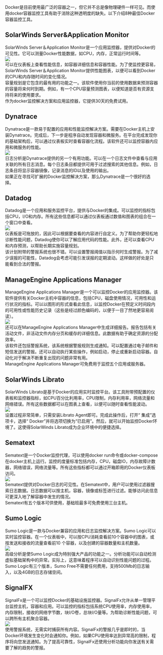 Docker是目前使用最广泛的容器之一，但它并不总是像物理硬件一样可见。而使用docker容器监控工具有助于消除这种透明度的缺失。以下介绍8种最佳Docker容器监控工具。
<a name="ln0ek"></a>
## SolarWinds Server&Application Monitor
SolarWinds Server＆Application Monitor是一个应用监控器，提供对Docker的可见性。它可以测量Docker性能数据，如CPU，内存，正常运行时间等。<br />![](https://cdn.nlark.com/yuque/0/2023/jpeg/396745/1692800135039-25e07cd9-a399-4445-bbd1-c1d411fb270e.jpeg#averageHue=%23c6d8b7&clientId=u549539d5-8eff-4&from=paste&id=u61c40cfa&originHeight=540&originWidth=958&originalType=url&ratio=2.5&rotation=0&showTitle=false&status=done&style=none&taskId=ue625d3ce-b6d7-4ccb-bb67-6a6c3346a2a&title=)<br />可以在仪表板上查看性能信息，如容器详细信息和容器性能。为了使监控更容易，SolarWinds Server＆Application Monitor提供性能图表，以便可以看到Docker的CPU和内存随时间的变化情况。<br />容量规划是它包含的最有用的功能之一。该软件使用你当前的使用数据来预测容器的容量将来何时到期。例如，有一个CPU容量预测图表，以便知道是否有资源支持将来的使用要求。<br />作为docker监控解决方案和应用监控器，它提供30天的免费试用。
<a name="gwdSy"></a>
## Dynatrace
Dynatrace是一款易于配置的应用和性能监控解决方案。需要在Docker主机上安装Dynatrace。完成后，下一步是程序自动发现容器和微服务。在平台完成发现你的基础架构后，可以通过仪表板实时查看容器化流程。该软件还可以监控容器内应用和微服务的性能。<br />![](https://cdn.nlark.com/yuque/0/2023/jpeg/396745/1692800135050-58dfe577-adf2-4838-9799-71173ae75e2e.jpeg#averageHue=%23313130&clientId=u549539d5-8eff-4&from=paste&id=u5e71e097&originHeight=576&originWidth=1024&originalType=url&ratio=2.5&rotation=0&showTitle=false&status=done&style=none&taskId=ufdcb76ad-e817-406a-8044-170dcfe3bb7&title=)<br />日志分析是Dynatrace提供的另一个有用功能。可以在一个日志文件中查看与应用关联的所有日志消息。每个日志条目都提供可用于过滤搜索的其他信息。例如，日志条目将显示容器镜像，记录消息的ID以及使用的输出。<br />如果正在寻找可扩展的Docker监控解决方案，那么Dynatrace是一个很好的选择。
<a name="szT6U"></a>
## Datadog
Datadog是一个应用和服务监控平台，提供与Docker的集成。可以监控的指标包括CPU，I/O和内存。所有这些信息都可以通过仪表板通过数值和图表的组合在一个窗口中查看。<br />![](https://cdn.nlark.com/yuque/0/2023/jpeg/396745/1692800135039-fbdc0076-4619-409b-9024-b92399041ef5.jpeg#averageHue=%23f6f5f3&clientId=u549539d5-8eff-4&from=paste&id=u5952da67&originHeight=666&originWidth=1024&originalType=url&ratio=2.5&rotation=0&showTitle=false&status=done&style=none&taskId=uc3af1ff1-7a8a-4a98-b7ae-89d103a40a6&title=)<br />仪表板是可拖放的，因此可以根据要查看的内容进行自定义。为了帮助你更轻松地诊断性能问题，Datadog使你可以了解应用代码的性能。此外，还可以查看CPU和内存预测，以帮助长期实施容量规划。<br />该计划附带的警报系统也很不错。可以设置警报阈值以指示何时生成警报。为了减少误报的可能性，Datadog会考虑可能引发误报的定期波动。这样做的好处是只能看到合法的警报。
<a name="fP4wV"></a>
## ManageEngine Applications Manager
ManageEngine Applications Manager是一个可以监控Docker的应用监控器。该软件提供有关Docker主机中容器的信息，包括CPU，磁盘使用情况，可用性和运行状况的指标。可以以图形的形式查看此信息，以监控Docker在预定义时间段内的可用性或性能历史记录（这些是经过颜色编码的，以便于一目了然地更容易阅读）。<br />![](https://cdn.nlark.com/yuque/0/2023/jpeg/396745/1692800135053-9307da34-0844-4429-9392-3dacd93e4434.jpeg#averageHue=%23f9f6f6&clientId=u549539d5-8eff-4&from=paste&id=u3222015a&originHeight=672&originWidth=965&originalType=url&ratio=2.5&rotation=0&showTitle=false&status=done&style=none&taskId=ufca544f3-709f-4096-84d9-69bef78d012&title=)<br />还可以在ManageEngine Applications Manager中生成详细报告。报告包括有关活动文件，非活动文件内存分页和缓存的详细信息。此数据有助于确定资源的分配效率。<br />该软件还包括警报系统，该系统根据警报规则生成通知。可以配置通过电子邮件和短信发送的警报。还可以自动执行某些操作，例如启动，停止或重新启动容器。自动化对于解决不断重复出现的问题非常有用。<br />ManageEngine Applications Manager可免费用于监控五个应用或服务器。
<a name="kcNs0"></a>
## SolarWinds Librato
SolarWinds Librato是基于Docker的应用实时监控平台。该工具附带预配置的仪表板和监控器指标，如CPU百分比利用率，CPU限制，内存利用率，网络流量和网络错误。所有这些数据都可以在图表上查看，以便可以随时查看性能波动。<br />![](https://cdn.nlark.com/yuque/0/2023/jpeg/396745/1692800135006-f856ad9f-93b2-4513-aced-83df9c506761.jpeg#averageHue=%23ebe1d6&clientId=u549539d5-8eff-4&from=paste&id=u58eb82e1&originHeight=640&originWidth=1024&originalType=url&ratio=2.5&rotation=0&showTitle=false&status=done&style=none&taskId=u4bfad364-b54e-4dd7-8359-9a68302bd4e&title=)<br />设置过程非常简单，只需安装Librato Agent即可。完成此操作后，打开“ 集成”选项卡，选择“ Docker”并将选项切换为“已启用”。然后，就可以开始监控Docker环境了。这使得SolarWinds Librato成为企业环境中的便捷选择。
<a name="ldPtK"></a>
## Sematext
Sematext是一个Docker监控代理，可以使用docker run命令或docker-compose在docker主机上运行。监控的度量标准包括内存，CPU，磁盘IO，内存故障计数器，网络错误，网络流量等。所有这些指标都可以通过开箱即用的Docker仪表板访问。<br />![](https://cdn.nlark.com/yuque/0/2023/jpeg/396745/1692800135411-e5ae5e9d-b37a-4b41-9ff0-bc22534c1dfd.jpeg#averageHue=%23f3f5ee&clientId=u549539d5-8eff-4&from=paste&id=u261075fd&originHeight=640&originWidth=1024&originalType=url&ratio=2.5&rotation=0&showTitle=false&status=done&style=none&taskId=u000e31db-f3e4-4756-8562-361685cd436&title=)<br />Sematext提供对Docker日志的可见性。在Sematext中，用户可以使用过滤器搜索日志数据。日志数据可以按主机，容器，镜像或标签进行过滤。能够访问此信息可更深入地了解容器中发生的情况。<br />Sematext有五个版本可供使用，基础班最多可免费使用三台主机。
<a name="UZZKJ"></a>
## Sumo Logic
Sumo Logic是一款与Docker兼容的应用和日志监控解决方案。Sumo Logic可以实时监控容器。在一个仪表板中，可以按CPU消耗查看前10个容器中的图表，或按发送和接收的流量查看前10 个容器，以及创建的容器数量和主机数量。<br />![](https://cdn.nlark.com/yuque/0/2023/jpeg/396745/1692800135415-d96cc855-d3cb-4c65-bc7f-7bf70b0d8c61.jpeg#averageHue=%23f8f8f8&clientId=u549539d5-8eff-4&from=paste&id=u5e362be4&originHeight=750&originWidth=1024&originalType=url&ratio=2.5&rotation=0&showTitle=false&status=done&style=none&taskId=u70bbac1a-6f9f-4fb5-8f4a-8de90d6f51a&title=)<br />高级分析是使Sumo Logic成为特别强大产品的功能之一。分析功能可以自动检测虚拟基础架构中的异常。实际上，这意味着程序可以自动识别性能问题的过程。<br />Sumo Logic有三个版本，Sumo Free不需要任何费用，支持500Mb的日志输入，以及4GB的日志存储空间。
<a name="Wzk8N"></a>
## SignalFX
SignalFx是一个可以监控Docker的基础设施监控器。SignalFx允许从单一管理平台监控主机，容器和应用。可以监控的指标包括系统CPU使用率，内存使用率，内存限制，接收的网络字节数，块I/O卷，总块I/O量等。为帮助诊断性能问题，可以跨所有主机聚合容器。<br />![](https://cdn.nlark.com/yuque/0/2023/jpeg/396745/1692800135384-b0e80055-7460-4407-9582-5306c72a1bc0.jpeg#averageHue=%23d7e1c5&clientId=u549539d5-8eff-4&from=paste&id=u35b88826&originHeight=528&originWidth=1024&originalType=url&ratio=2.5&rotation=0&showTitle=false&status=done&style=none&taskId=u23518ba4-dfdf-477e-a349-5b1cbe04ff9&title=)<br />使用警报系统，无需实时捕获所有内容。SignalFx的警报几乎是即时的，当Docker环境发生变化时会通知你。例如，如果CPU使用率达到异常高的限制，程序将向您发送通知。为了提高可靠性，SignalFx还使用分析功能向你发送有关需要了解的趋势的警报。
